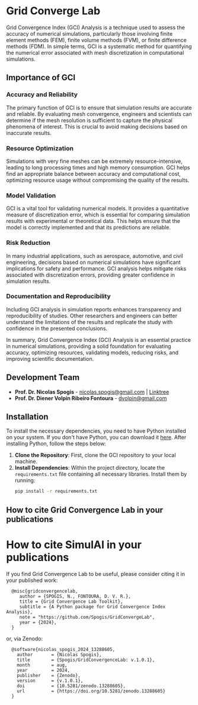 # Grid Converge Lab

Grid Convergence Index (GCI) Analysis is a technique used to assess the accuracy of numerical simulations, particularly those involving finite element methods (FEM), finite volume methods (FVM), or finite difference methods (FDM). In simple terms, GCI is a systematic method for quantifying the numerical error associated with mesh discretization in computational simulations.

## Importance of GCI

### Accuracy and Reliability
The primary function of GCI is to ensure that simulation results are accurate and reliable. By evaluating mesh convergence, engineers and scientists can determine if the mesh resolution is sufficient to capture the physical phenomena of interest. This is crucial to avoid making decisions based on inaccurate results.

### Resource Optimization
Simulations with very fine meshes can be extremely resource-intensive, leading to long processing times and high memory consumption. GCI helps find an appropriate balance between accuracy and computational cost, optimizing resource usage without compromising the quality of the results.

### Model Validation
GCI is a vital tool for validating numerical models. It provides a quantitative measure of discretization error, which is essential for comparing simulation results with experimental or theoretical data. This helps ensure that the model is correctly implemented and that its predictions are reliable.

### Risk Reduction
In many industrial applications, such as aerospace, automotive, and civil engineering, decisions based on numerical simulations have significant implications for safety and performance. GCI analysis helps mitigate risks associated with discretization errors, providing greater confidence in simulation results.

### Documentation and Reproducibility
Including GCI analysis in simulation reports enhances transparency and reproducibility of studies. Other researchers and engineers can better understand the limitations of the results and replicate the study with confidence in the presented conclusions.

In summary, Grid Convergence Index (GCI) Analysis is an essential practice in numerical simulations, providing a solid foundation for evaluating accuracy, optimizing resources, validating models, reducing risks, and improving scientific documentation.

## Development Team

- **Prof. Dr. Nicolas Spogis** - [nicolas.spogis@gmail.com](mailto:nicolas.spogis@gmail.com) | [Linktree](https://linktr.ee/CascaGrossaSuprema)
- **Prof. Dr. Diener Volpin Ribeiro Fontoura** - [dvolpin@gmail.com](mailto:dvolpin@gmail.com)

## Installation

To install the necessary dependencies, you need to have Python installed on your system. If you don't have Python, you can download it [here](https://www.python.org/downloads/). After installing Python, follow the steps below:

1. **Clone the Repository**: First, clone the GCI repository to your local machine.
2. **Install Dependencies**: Within the project directory, locate the `requirements.txt` file containing all necessary libraries. Install them by running:
   ```bash
   pip install -r requirements.txt

## How to cite Grid Convergence Lab in your publications

How to cite SimulAI in your publications
========================================

If you find Grid Convergence Lab to be useful, please consider citing it in your published work:

      @misc{gridconvergencelab,
         author = {SPOGIS, N., FONTOURA, D. V. R.},
         title = {Grid Convergence Lab Toolkit},
         subtitle = {A Python package for Grid Convergence Index Analysis},
         note = "https://github.com/Spogis/GridConvergeLab",
         year = {2024},
      }

or, via Zenodo: 

      @software{nicolas_spogis_2024_13288605,
        author       = {Nicolas Spogis},
        title        = {Spogis/GridConvergenceLab: v.1.0.1},
        month        = aug,
        year         = 2024,
        publisher    = {Zenodo},
        version      = {v.1.0.1},
        doi          = {10.5281/zenodo.13288605},
        url          = {https://doi.org/10.5281/zenodo.13288605}
      }

